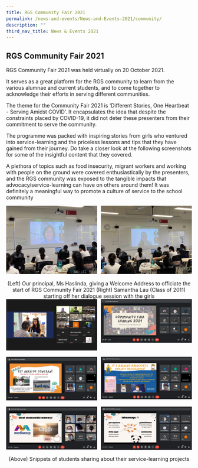 ```yaml
---
title: RGS Community Fair 2021
permalink: /news-and-events/News-and-Events-2021/community/
description: ""
third_nav_title: News & Events 2021
---
```

## RGS Community Fair 2021

RGS Community Fair 2021 was held virtually on 20 October 2021. 

It serves as a great platform for the RGS community to learn from the various alumnae and current students, and to come together to acknowledge their efforts in serving different communities.

The theme for the Community Fair 2021 is ‘Different Stories, One Heartbeat - Serving Amidst COVID’. It encapsulates the idea that despite the constraints placed by COVID-19, it did not deter these presenters from their commitment to serve the community.

The programme was packed with inspiring stories from girls who ventured into service-learning and the priceless lessons and tips that they have gained from their journey. Do take a closer look at the following screenshots for some of the insightful content that they covered.

A plethora of topics such as food insecurity, migrant workers and working with people on the ground were covered enthusiastically by the presenters, and the RGS community was exposed to the tangible impacts that advocacy/service-learning can have on others around them! It was definitely a meaningful way to promote a culture of service to the school community

<img src="/images/comm1.jpeg" style="width:49%" align=left>
<img src="/images/comm2.jpeg" style="width:49%" align=right>
<br clear="left"><br>

<center>(Left) Our principal, Ms Haslinda, giving a Welcome Address to officiate the start of RGS Community Fair 2021 (Right) Samantha Lau (Class of 2011) starting off her dialogue session with the girls</center>

<img src="/images/comm3.jpeg" style="width:49%" align=left>
<img src="/images/comm4.jpeg" style="width:49%" align=right>
<br clear="left"><br>

<img src="/images/comm5.jpeg" style="width:49%" align=left>
<img src="/images/comm6.jpeg" style="width:49%" align=right>
<br clear="left"><br>

<img src="/images/comm7.jpeg" style="width:49%" align=left>
<img src="/images/comm8.jpeg" style="width:49%" align=right>
<br clear="left"><br>

<center>(Above) Snippets of students sharing about their service-learning projects</center>